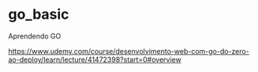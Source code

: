 # go_basic
Aprendendo GO

https://www.udemy.com/course/desenvolvimento-web-com-go-do-zero-ao-deploy/learn/lecture/41472398?start=0#overview 
